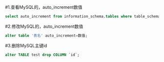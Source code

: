 
#1.查看MySQL的，auto_increment数值
```sql
select auto_increment from information_schema.tables where table_schema='数据库名' and table_name='表名';
```

#2.修改MySQL的，auto_increment数值
```sql
alter table '表名' auto_increment=数值;
```

#3.删除MySQL主键id
```sql
alter TABLE test drop COLUMN `id`;
```
